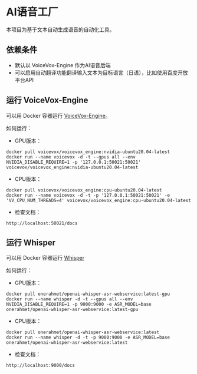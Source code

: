 # AI语音工厂

本项目为基于文本自动生成语音的自动化工具。

## 依赖条件

- 默认以 VoiceVox-Engine 作为AI语音后端
- 可以启用自动翻译功能翻译输入文本为目标语言（日语），比如使用百度开放平台API

## 运行 VoiceVox-Engine

可以用 Docker 容器运行 [VoiceVox-Engine](https://github.com/VOICEVOX/voicevox_engine)。

如何运行：

- GPU版本：
```
docker pull voicevox/voicevox_engine:nvidia-ubuntu20.04-latest
docker run --name voicevox -d -t --gpus all --env NVIDIA_DISABLE_REQUIRE=1 -p '127.0.0.1:50021:50021' voicevox/voicevox_engine:nvidia-ubuntu20.04-latest
```

- CPU版本：
```
docker pull voicevox/voicevox_engine:cpu-ubuntu20.04-latest
docker run --name voicevox -d -t -p '127.0.0.1:50021:50021' -e 'VV_CPU_NUM_THREADS=4' voicevox/voicevox_engine:cpu-ubuntu20.04-latest
```

- 检查文档：

```
http://localhost:50021/docs
```

## 运行 Whisper

可以用 Docker 容器运行 [Whisper](https://github.com/openai/whisper)

如何运行：

- GPU版本：
```
docker pull onerahmet/openai-whisper-asr-webservice:latest-gpu
docker run --name whisper -d -t --gpus all --env NVIDIA_DISABLE_REQUIRE=1 -p 9000:9000 -e ASR_MODEL=base onerahmet/openai-whisper-asr-webservice:latest-gpu
```

- CPU版本：
```
docker pull onerahmet/openai-whisper-asr-webservice:latest
docker run --name whisper -d -t -p 9000:9000 -e ASR_MODEL=base onerahmet/openai-whisper-asr-webservice:latest
```

- 检查文档：

```
http://localhost:9000/docs
```
